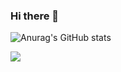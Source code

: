 ### Hi there 👋

![Anurag's GitHub stats](https://github-readme-stats.vercel.app/api?username=JongMinCh0i&&show_icons=true&theme=tokyonight)

 <img src="http://mazandi.herokuapp.com/api?handle=imonlyone&theme=dark"/>
